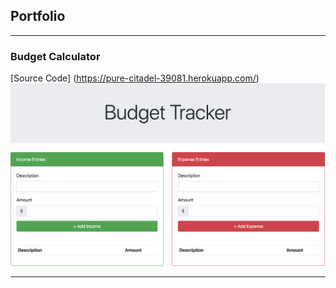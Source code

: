## Portfolio

---

### Budget Calculator

[Source Code] (https://pure-citadel-39081.herokuapp.com/)
<img src="images/Budget.png?raw=true"/>

---
